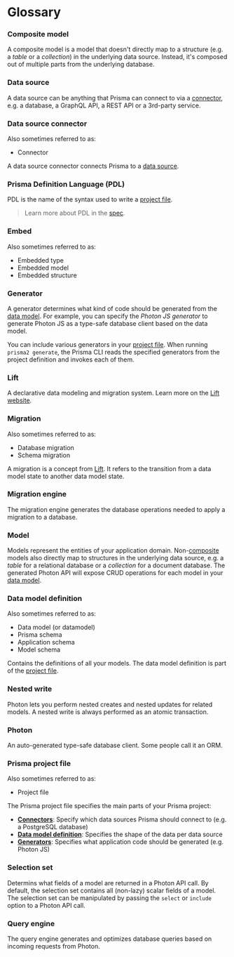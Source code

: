 # Glossary

### Composite model

A composite model is a model that doesn't directly map to a structure (e.g. a _table_ or a _collection_) in the underlying data source. Instead, it's composed out of multiple parts from the underlying database.

### Data source

A data source can be anything that Prisma can connect to via a [connector](#data-source-connector), e.g. a database, a GraphQL API, a REST API or a 3rd-party service.

### Data source connector

Also sometimes referred to as:

- Connector

A data source connector connects Prisma to a [data source](#data-source).

### Prisma Definition Language (PDL)

PDL is the name of the syntax used to write a [project file](#prisma-project-file).

> Learn more about PDL in the [spec](https://github.com/prisma/rfcs/blob/0002-datamodel-2/text/0002-datamodel.md).

### Embed

Also sometimes referred to as:

- Embedded type
- Embedded model
- Embedded structure

### Generator

A generator determines what kind of code should be generated from the [data model](#data-model-definition). For example, you can specify the _Photon JS generator_ to generate Photon JS as a type-safe database client based on the data model.

You can include various generators in your [project file](#prisma-project-file). When running `prisma2 generate`, the Prisma CLI reads the specified generators from the project definition and invokes each of them.

### Lift

A declarative data modeling and migration system. Learn more on the [Lift website](https://lift.prisma.io/).

### Migration

Also sometimes referred to as:

- Database migration
- Schema migration

A migration is a concept from [Lift](). It refers to the transition from a data model state to another data model state. 

### Migration engine

The migration engine generates the database operations needed to apply a migration to a database.

### Model

Models represent the entities of your application domain. Non-[composite](#composite-model) models also directly map to structures in the underlying data source, e.g. a _table_ for a relational database or a _collection_ for a document database. The generated Photon API will expose CRUD operations for each model in your [data model](#data-model-definition).

### Data model definition

Also sometimes referred to as: 

- Data model (or datamodel)
- Prisma schema
- Application schema
- Model schema

Contains the definitions of all your models. The data model definition is part of the [project file](#prisma-project-file).

### Nested write

Photon lets you perform nested creates and nested updates for related models. A nested write is always performed as an atomic transaction. 

### Photon

An auto-generated type-safe database client. Some people call it an ORM. 

### Prisma project file

Also sometimes referred to as:

- Project file

The Prisma project file specifies the main parts of your Prisma project:

- [**Connectors**](#data-source-connector): Specify which data sources Prisma should connect to (e.g. a PostgreSQL database)
- [**Data model definition**](#data-model-definition): Specifies the shape of the data per data source
- [**Generators**](#generator): Specifies what application code should be generated (e.g. Photon JS)

### Selection set

Determins what fields of a model are returned in a Photon API call. By default, the selection set contains all (non-lazy) scalar fields of a model. The selection set can be manipulated by passing the `select` or `include` option to a Photon API call.

### Query engine

The query engine generates and optimizes database queries based on incoming requests from Photon. 